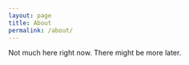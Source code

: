 ```yaml
---
layout: page
title: About
permalink: /about/
---
```


Not much here right now.  There might be more later.
